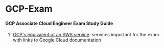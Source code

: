 # GCP-Exam
#### GCP Associate Cloud Engineer Exam Study Guide

1. [GCP's equivalent of an AWS service](https://github.com/karolinarb/GCP-Exam/blob/main/gcp-vs-aws.md): services important for the exam with links to Google Cloud documentation

